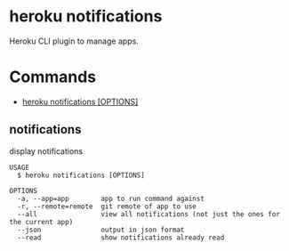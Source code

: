 heroku notifications
====================

Heroku CLI plugin to manage apps.
# Commands

* [heroku notifications [OPTIONS]](#notifications)
## notifications

display notifications

```
USAGE
  $ heroku notifications [OPTIONS]

OPTIONS
  -a, --app=app        app to run command against
  -r, --remote=remote  git remote of app to use
  --all                view all notifications (not just the ones for the current app)
  --json               output in json format
  --read               show notifications already read
```
